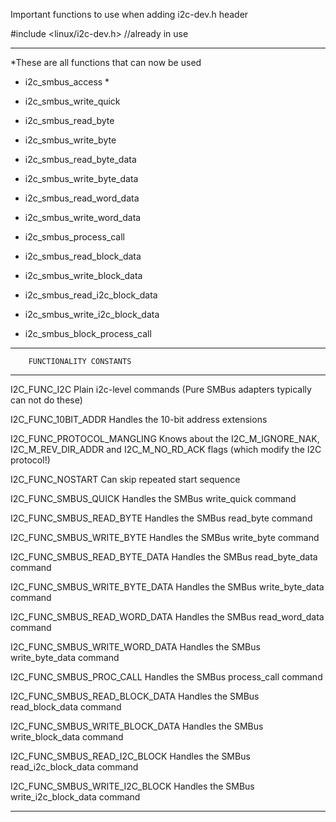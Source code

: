 
Important functions to use when adding i2c-dev.h header

#include <linux/i2c-dev.h> //already in use
*************************
  *These are all functions that can now be used
  - i2c_smbus_access
        *
  - i2c_smbus_write_quick
        
  - i2c_smbus_read_byte
  - i2c_smbus_write_byte
  - i2c_smbus_read_byte_data
  - i2c_smbus_write_byte_data
  - i2c_smbus_read_word_data
  - i2c_smbus_write_word_data
  - i2c_smbus_process_call
  - i2c_smbus_read_block_data
  - i2c_smbus_write_block_data
  - i2c_smbus_read_i2c_block_data
  - i2c_smbus_write_i2c_block_data
  - i2c_smbus_block_process_call
  
*******************************************
        FUNCTIONALITY CONSTANTS
*******************************************
I2C_FUNC_I2C
Plain i2c-level commands (Pure SMBus adapters typically can not do these)

I2C_FUNC_10BIT_ADDR
Handles the 10-bit address extensions

I2C_FUNC_PROTOCOL_MANGLING
Knows about the I2C_M_IGNORE_NAK, I2C_M_REV_DIR_ADDR and I2C_M_NO_RD_ACK flags (which modify the I2C protocol!)

I2C_FUNC_NOSTART
Can skip repeated start sequence

I2C_FUNC_SMBUS_QUICK
Handles the SMBus write_quick command

I2C_FUNC_SMBUS_READ_BYTE
Handles the SMBus read_byte command

I2C_FUNC_SMBUS_WRITE_BYTE
Handles the SMBus write_byte command

I2C_FUNC_SMBUS_READ_BYTE_DATA
Handles the SMBus read_byte_data command

I2C_FUNC_SMBUS_WRITE_BYTE_DATA
Handles the SMBus write_byte_data command

I2C_FUNC_SMBUS_READ_WORD_DATA
Handles the SMBus read_word_data command

I2C_FUNC_SMBUS_WRITE_WORD_DATA
Handles the SMBus write_byte_data command

I2C_FUNC_SMBUS_PROC_CALL
Handles the SMBus process_call command

I2C_FUNC_SMBUS_READ_BLOCK_DATA
Handles the SMBus read_block_data command

I2C_FUNC_SMBUS_WRITE_BLOCK_DATA
Handles the SMBus write_block_data command

I2C_FUNC_SMBUS_READ_I2C_BLOCK
Handles the SMBus read_i2c_block_data command

I2C_FUNC_SMBUS_WRITE_I2C_BLOCK
Handles the SMBus write_i2c_block_data command




*******************************************